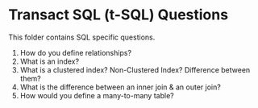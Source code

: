 # Transact SQL (t-SQL) Questions

This folder contains SQL specific questions.

1. How do you define relationships?
2. What is an index?
3. What is a clustered index? Non-Clustered Index? Difference between them?
4. What is the difference between an inner join & an outer join?
5. How would you define a many-to-many table?
